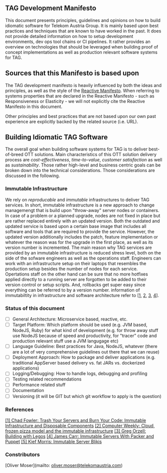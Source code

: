 ## TAG Development Manifesto
This document presents principles, guidelines and opinions on how to build idiomatic software for Telekom Austria Group. It is mainly based upon best practices and techniques that are known to have worked in the past. It does not provide detailed information on how to setup development environments, dev ops tool chains or CI pipelines. It rather provides an overview on technologies that should be leveraged when building proof of concept implementations as well as production relevant software systems for TAG.

## Sources that this Manifesto is based upon
The TAG development manifesto is heavily influenced by both the ideas and principles, as well as the style of the [Reactive Manifesto](http://www.reactivemanifesto.org). When referring to systems properties that are declared in the Reactive Manifesto - such as Responsiveness or Elasticity - we will not explicitly cite the Reactive Manifesto in this document. 

Other principles and best practices that are not based upon our own past experience are explicitly backed by the related source (i.e. URL).

## Building Idiomatic TAG Software 
The overall goal when building software systems for TAG is to deliver best-of-breed OTT solutions. Main characteristics of this OTT solution delivery process are *cost-effectiveness*, *time-to-value*, *customer satisfaction* as well as *sustainability*. Those rather high-level and business centric goals can be broken down into the technical considerations. Those considerations are discussed in the following.

### Immutable Infrastructure 
We rely on *reproducable* and *immutable* infrastructures to deliver TAG services. In short, immutable infrastructure is a new approach to change managemengt that is build upon "throw-away" server nodes or containers. In case of a problem or a planned upgrade, nodes are not fixed in place but are rather replaced entirely with an updated version. Both the outdated and updated service is based upon a certain base image that includes all software and tools that are required to provide the service. However, the updated version additionally includes the patch, feature implementation or whatever the reason was for the upgrade in the first place, as well as its version number is incremented. The main reason why TAG services are provided by an immutable infrastructure is reduced stress level, both on the side of the sofware engineers as well as the operations staff. Engineers can work with an infrastructure setup on their laptops that resembles the production setup besides the number of nodes for each service. Opertations staff on the other hand can be sure that no more hotfixes applied directly to a running server are forgotten to be added to their version control or setup scripts. And, rollbacks get super easy since everything can be referred to by a version number.  information of immutabiltity in infrastructure and software architecture refer to [[1](#fowler1), [2](#computerweek), [3](#legos), [4](#blikis)]. 

### Status of this document
- [ ] General Architecture: Microservice based, reactive, etc.
- [ ] Target Platform: Which platform should be used (e.g. JVM based, NodeJS, Ruby) for what kind of development (e.g. for throw away stuff use NodeJS because of speed and productivity, for "tracer" code and production relevant stuff use a JVM langugage etc)
- [ ]  Language Guideline: Best practices for Java, NodeJS, whatever (there are a lot of very comprehensive guidelines out there that we can reuse)
- [ ]  Deployment Approach: How to package and deliver applications (e.g. traditional AppServer based delivery vs. fat JARs vs. dockerized applications)
- [ ]  Logging/Debugging: How to handle logs, debugging and profiling
- [ ]  Testing related recommendations
- [ ]  Performance related stuff
- [ ]  Documentation
- [ ]  Versioning (it will be GIT but which git workflow to apply is the question)

### References
<a href="http://chadfowler.com/blog/2013/06/23/immutable-deployments/" name="fowler1">[1] Chad Fowler: Trash Your Servers and Burn Your Code: Immutable Infrastructure and Disposable Components</a>
<a href="http://www.computerweekly.com/feature/Cloud-frozen-pizza-model-and-the-immutable-infrastructure" name="computerweekly">[2] Computer Weekly: Cloud, frozen pizza model and the immutable infrastructure</a>
<a href="http://techblog.netflix.com/2011/08/building-with-legos.html" name="legos">[3] Greg Orzell: Building with Legos</a>
<a href="http://blog.james-carr.org/2013/07/24/immutable-servers-with-packer-and-puppet/" name="pecker">[4] James Carr: Immutable Servers With Packer and Puppet</a>
<a href="http://kief.com/immutable-server.html" name="blikis">[5] Kief Morris: Immutable Server Blikis</a>


### Constributors
[Oliver Moser](mailto: oliver.moser@telekomaustria.com)
